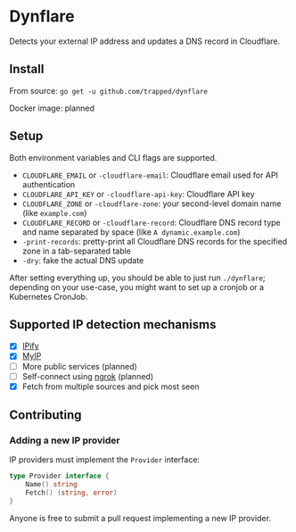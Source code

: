 Dynflare
========

Detects your external IP address and updates a DNS record in Cloudflare.

## Install

From source: `go get -u github.com/trapped/dynflare`

Docker image: planned

## Setup

Both environment variables and CLI flags are supported.

- `CLOUDFLARE_EMAIL` or `-cloudflare-email`: Cloudflare email used for API authentication
- `CLOUDFLARE_API_KEY` or `-cloudflare-api-key`: Cloudflare API key
- `CLOUDFLARE_ZONE` or `-cloudflare-zone`: your second-level domain name (like `example.com`)
- `CLOUDFLARE_RECORD` or `-cloudflare-record`: Cloudflare DNS record type and name separated by space (like `A dynamic.example.com`)
- `-print-records`: pretty-print all Cloudflare DNS records for the specified zone in a tab-separated table
- `-dry`: fake the actual DNS update

After setting everything up, you should be able to just run `./dynflare`; depending on your use-case, you might want to set up a cronjob or a Kubernetes CronJob.

## Supported IP detection mechanisms

- [x] [IPify](https://www.ipify.org)
- [x] [MyIP](https://www.myip.com)
- [ ] More public services (planned)
- [ ] Self-connect using [ngrok](https://ngrok.com) (planned)
- [x] Fetch from multiple sources and pick most seen

## Contributing

### Adding a new IP provider

IP providers must implement the `Provider` interface:

```go
type Provider interface {
	Name() string
	Fetch() (string, error)
}
```

Anyone is free to submit a pull request implementing a new IP provider.
